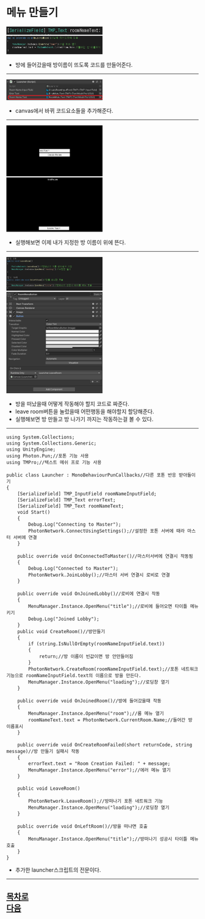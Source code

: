 메뉴 만들기
=======================
<img src="https://github.com/isp829/3dunitymulty/blob/master/images/lecture3/lecture3-4/3-4-1.PNG" width="50%">  
<img src="https://github.com/isp829/3dunitymulty/blob/master/images/lecture3/lecture3-4/3-4-2.PNG" width="50%">  

* 방에 들어갔을때 방이름이 뜨도록 코드를 만들어준다. 

-------------------------------------------------------------   
<img src="https://github.com/isp829/3dunitymulty/blob/master/images/lecture3/lecture3-4/3-4-3.png" width="50%">  

* canvas에서 바뀌 코드요소들을 추가해준다. 

-------------------------------------------------------------   
<img src="https://github.com/isp829/3dunitymulty/blob/master/images/lecture3/lecture3-4/3-4-4.PNG" width="50%">  
<img src="https://github.com/isp829/3dunitymulty/blob/master/images/lecture3/lecture3-4/3-4-5.PNG" width="50%">  

* 실행해보면 이제 내가 지정한 방 이름이 위에 뜬다.  

-------------------------------------------------------------   
<img src="https://github.com/isp829/3dunitymulty/blob/master/images/lecture3/lecture3-4/3-4-6.PNG" width="50%">  
<img src="https://github.com/isp829/3dunitymulty/blob/master/images/lecture3/lecture3-4/3-4-7.PNG" width="50%">  

* 방을 떠났을때 어떻게 작동해야 할지 코드로 짜준다.  
* leave room버튼을 눌렀을때 어떤행동을 해야할지 할당해준다. 
* 실행해보면 방 만들고 방 나가기 까지는 작동하는걸 볼 수 있다. 

-------------------------------------------------------------   
```
using System.Collections;
using System.Collections.Generic;
using UnityEngine;
using Photon.Pun;//포톤 기능 사용
using TMPro;//텍스트 메쉬 프로 기능 사용

public class Launcher : MonoBehaviourPunCallbacks//다른 포톤 반응 받아들이기
{
    [SerializeField] TMP_InputField roomNameInputField;
    [SerializeField] TMP_Text errorText;
    [SerializeField] TMP_Text roomNameText;
    void Start()
    {
        Debug.Log("Connecting to Master");
        PhotonNetwork.ConnectUsingSettings();//설정한 포톤 서버에 때라 마스터 서버에 연결
    }

    public override void OnConnectedToMaster()//마스터서버에 연결시 작동됨
    {
        Debug.Log("Connected to Master");
        PhotonNetwork.JoinLobby();//마스터 서버 연결시 로비로 연결
    }

    public override void OnJoinedLobby()//로비에 연결시 작동
    {
        MenuManager.Instance.OpenMenu("title");//로비에 들어오면 타이틀 메뉴 키기
        Debug.Log("Joined Lobby");
    }
    public void CreateRoom()//방만들기
    {
        if (string.IsNullOrEmpty(roomNameInputField.text))
        {
            return;//방 이름이 빈값이면 방 안만들어짐
        }
        PhotonNetwork.CreateRoom(roomNameInputField.text);//포톤 네트워크기능으로 roomNameInputField.text의 이름으로 방을 만든다.
        MenuManager.Instance.OpenMenu("loading");//로딩창 열기
    }

    public override void OnJoinedRoom()//방에 들어갔을때 작동
    {
        MenuManager.Instance.OpenMenu("room");//룸 메뉴 열기
        roomNameText.text = PhotonNetwork.CurrentRoom.Name;//들어간 방 이름표시
    }

    public override void OnCreateRoomFailed(short returnCode, string message)//방 만들기 실패시 작동
    {
        errorText.text = "Room Creation Failed: " + message;
        MenuManager.Instance.OpenMenu("error");//에러 메뉴 열기
    }

    public void LeaveRoom()
    {
        PhotonNetwork.LeaveRoom();//방떠나기 포톤 네트워크 기능
        MenuManager.Instance.OpenMenu("loading");//로딩창 열기
    }

    public override void OnLeftRoom()//방을 떠나면 호출
    {
        MenuManager.Instance.OpenMenu("title");//방떠나기 성공시 타이틀 메뉴 호출
    }
}

```

* 추가한 launcher스크립트의 전문이다. 

----------------------------------------------------    

[목차로](https://github.com/isp829/3dunitymulty/blob/master/README.md)  
[다음](https://github.com/isp829/3dunitymulty/blob/master/lecture/lecture3-3.md)  
-----------------------------
